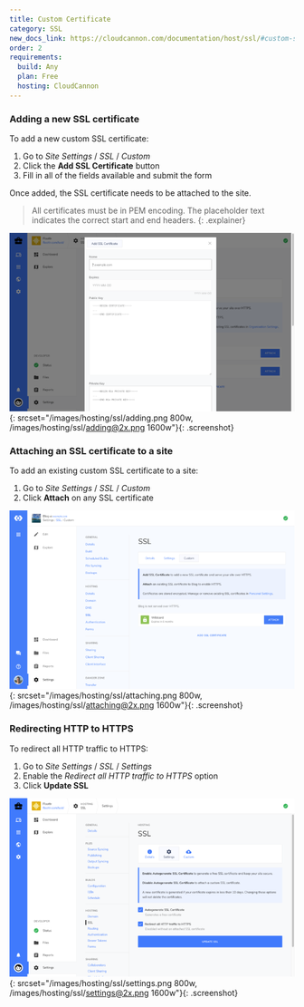 ```yaml
---
title: Custom Certificate
category: SSL
new_docs_link: https://cloudcannon.com/documentation/host/ssl/#custom-ssl
order: 2
requirements:
  build: Any
  plan: Free
  hosting: CloudCannon
---
```


### Adding a new SSL certificate

To add a new custom SSL certificate:

1. Go to *Site Settings* / *SSL* / *Custom*
2. Click the **Add SSL Certificate** button
3. Fill in all of the fields available and submit the form

Once added, the SSL certificate needs to be attached to the site.

> All certificates must be in PEM encoding. The placeholder text indicates the correct start and end headers.
{: .explainer}

![Adding a new SSL certificate](/images/hosting/ssl/adding.png){: srcset="/images/hosting/ssl/adding.png 800w, /images/hosting/ssl/adding@2x.png 1600w"}{: .screenshot}

### Attaching an SSL certificate to a site

To add an existing custom SSL certificate to a site:

1. Go to *Site Settings* / *SSL* / *Custom*
2. Click **Attach** on any SSL certificate

![Attaching an SSL certificate](/images/hosting/ssl/attaching.png){: srcset="/images/hosting/ssl/attaching.png 800w, /images/hosting/ssl/attaching@2x.png 1600w"}{: .screenshot}

### Redirecting HTTP to HTTPS

To redirect all HTTP traffic to HTTPS:

1. Go to *Site Settings* / *SSL* / *Settings*
2. Enable the *Redirect all HTTP traffic to HTTPS* option
3. Click **Update SSL**

![SSL Settings](/images/hosting/ssl/settings.png){: srcset="/images/hosting/ssl/settings.png 800w, /images/hosting/ssl/settings@2x.png 1600w"}{: .screenshot}
